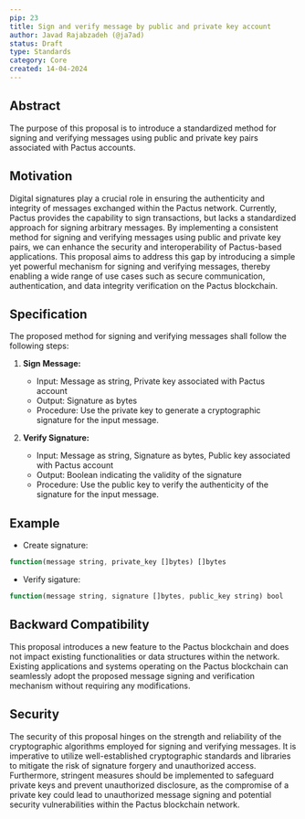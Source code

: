 ```yaml
---
pip: 23
title: Sign and verify message by public and private key account
author: Javad Rajabzadeh (@ja7ad)
status: Draft
type: Standards
category: Core
created: 14-04-2024
---
```


## Abstract

The purpose of this proposal is to introduce a standardized method for signing and verifying messages using public and
private key pairs associated with Pactus accounts.

## Motivation

Digital signatures play a crucial role in ensuring the authenticity and
integrity of messages exchanged within the Pactus network.
Currently, Pactus provides the capability to sign transactions,
but lacks a standardized approach for signing arbitrary messages.
By implementing a consistent method for signing and verifying messages using public and private key pairs,
we can enhance the security and interoperability of Pactus-based applications.
This proposal aims to address this gap by introducing a simple yet powerful mechanism for signing and
verifying messages, thereby enabling a wide range of use cases such as secure communication, authentication,
and data integrity verification on the Pactus blockchain.

## Specification

The proposed method for signing and verifying messages shall follow the following steps:

1. **Sign Message:**
   - Input: Message as string, Private key associated with Pactus account
   - Output: Signature as bytes
   - Procedure: Use the private key to generate a cryptographic signature for the input message.

2. **Verify Signature:**
   - Input: Message as string, Signature as bytes, Public key associated with Pactus account
   - Output: Boolean indicating the validity of the signature
   - Procedure: Use the public key to verify the authenticity of the signature for the input message.

## Example

- Create signature:

```javascript
function(message string, private_key []bytes) []bytes
```

- Verify sigature:

```javascript
function(message string, signature []bytes, public_key string) bool
```

## Backward Compatibility

This proposal introduces a new feature to the Pactus blockchain and does not impact existing functionalities or
data structures within the network. Existing applications and systems operating on the Pactus blockchain
can seamlessly adopt the proposed message signing and verification mechanism without requiring any modifications.

## Security

The security of this proposal hinges on the strength and reliability of the cryptographic algorithms employed for
signing and verifying messages. It is imperative to utilize well-established cryptographic standards and
libraries to mitigate the risk of signature forgery and unauthorized access.
Furthermore, stringent measures should be implemented to safeguard private keys and prevent unauthorized disclosure,
as the compromise of a private key could lead to unauthorized message signing and
potential security vulnerabilities within the Pactus blockchain network.
